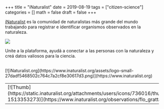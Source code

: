 +++
title = "iNaturalist"
date = 2019-08-19
tags = ["citizen-science"]
categories = []
math = false
draft = false
+++

[iNaturalist](https://www.inaturalist.org) es la comunidad de naturalistas más grande del mundo trabajando para registrar e identificar organismos observados en la naturaleza. 


![](/img/iNaturalist.png)


Unite a la plataforma, ayudá a conectar a las personas con la naturaleza y creá datos valiosos para la ciencia.  


<br>

<div class="inat-widget">

<div class="inat-widget-header">[![iNaturalist.org](https://www.inaturalist.org/assets/logo-small-27dadf5468502c764c7a2cf8e30617d3.png)](https://www.inaturalist.org)</div>

<table class="inat-footer">

<tbody>

<tr class="inat-user">

<td class="inat-user-image">[![Thumb](https://static.inaturalist.org/attachments/users/icons/736016/thumb.jpeg?1513353273)](https://www.inaturalist.org/observations/flo_grattarola)</td>

<td class="inat-value">**[View flo_grattarola's observations »](https://www.inaturalist.org/observations/flo_grattarola)**</td>

</tr>

</tbody>

</table>

</div>


